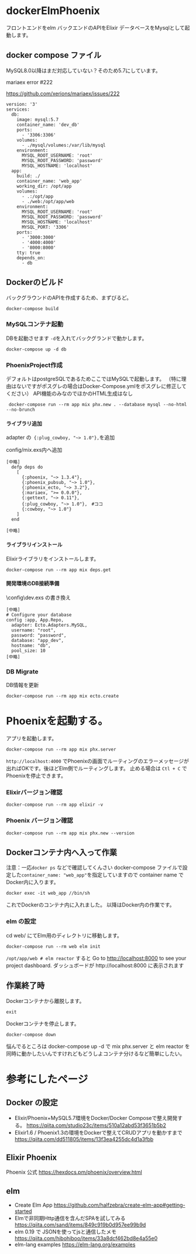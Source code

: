 # dockerElmPhoenix
フロントエンドをelm バックエンドのAPIをElixir
データベースをMysqlとして起動します。

## docker compose ファイル
MySQL8.0以降はまだ対応していない？そのため5.7にしています。

mariaex error #222

https://github.com/xerions/mariaex/issues/222
```
version: '3'
services:
  db:
    image: mysql:5.7
    container_name: 'dev_db'
    ports:
      - '3306:3306'
    volumes:
      - ./mysql/volumes:/var/lib/mysql
    environment:
      MYSQL_ROOT_USERNAME: 'root'
      MYSQL_ROOT_PASSWORD: 'password'
      MYSQL_HOSTNAME: 'localhost'     
  app:
    build: ./
    container_name: 'web_app'
    working_dir: /opt/app
    volumes:
      - .:/opt/app
      - ./web:/opt/app/web
    environment:
      MYSQL_ROOT_USERNAME: 'root'
      MYSQL_ROOT_PASSWORD: 'password'
      MYSQL_HOSTNAME: 'localhost'
      MYSQL_PORT: '3306'
    ports:
      - '3000:3000'
      - '4000:4000'
      - '8000:8000'
    tty: true
    depends_on:
      - db
```
## Dockerのビルド
バックグラウンドのAPIを作成するため、まずびるど。
```
docker-compose build
```

### MySQLコンテナ起動
DBを起動させます
`-d`を入れてバックグランドで動かします。
```
docker-compose up -d db
```
### PhoenixProject作成
デフォルトはpostgreSQLであるためここではMySQLで起動します。
（特に理由はないですがポスグレの場合はDocker-Compose.ymlをポスグレに修正してください）
API機能のみなのでほかのHTML生成はなし
```
 docker-compose run --rm app mix phx.new . --database mysql --no-html --no-brunch
```
#### ライブラリ追加
adapter の` {:plug_cowboy, "~> 1.0"},`を追加　

config/mix.exs内へ追加
```
[中略]
  defp deps do
    [
      {:phoenix, "~> 1.3.4"},
      {:phoenix_pubsub, "~> 1.0"},
      {:phoenix_ecto, "~> 3.2"},
      {:mariaex, ">= 0.0.0"},
      {:gettext, "~> 0.11"},
      {:plug_cowboy, "~> 1.0"},　#ココ
      {:cowboy, "~> 1.0"}
    ]
  end
  
[中略]
```
#### ライブラリインストール
Elixirライブラリをインストールします。
```
docker-compose run --rm app mix deps.get
```

#### 開発環境のDB接続準備
\config\dev.exs の書き換え
```
[中略]
# Configure your database
config :app, App.Repo,
  adapter: Ecto.Adapters.MySQL,
  username: "root",
  password: "password",
  database: "app_dev",
  hostname: "db",
  pool_size: 10
[中略]

```

### DB Migrate
DB情報を更新
```
docker-compose run --rm app mix ecto.create
```
# Phoenixを起動する。
アプリを起動します。
```
docker-compose run --rm app mix phx.server
```
`http://localhost:4000` でPhoenixの画面でルーティングのエラーメッセージが出ればOKです。後ほどElm側でルーティングします。
止める場合は `Ctl + C` でPhoenixを停止できます。

### Elixirバージョン確認
```
docker-compose run --rm app elixir -v
```
### Phoenix バージョン確認
```
docker-compose run --rm app mix phx.new --version
```


## Dockerコンテナ内へ入って作業
注意：一応`docker ps` などで確認してくんさい
docker-compose ファイルで設定した`container_name: "web_app"`を指定していますので container name でDocker内に入ります。

```
docker exec -it web_app //bin/sh
```
これでDockerのコンテナ内に入れました。
以降はDocker内の作業です。

### elm の設定
 cd web/
 にてElm用のディレクトリに移動します。

```
docker-compose run --rm web elm init
```
`/opt/app/web # elm reactor`
すると
Go to <http://localhost:8000> to see your project dashboard.
ダッシュボードが http://localhost:8000 に表示されます

## 作業終了時
Dockerコンテナから離脱します。
```
exit
```
Dockerコンテナを停止します。
```
docker-compose down
```

悩んでるところは docker-compose up -d で mix phx.server と elm reactor を同時に動かしたいんですけれどもどうしよコンテナ分けるなど簡単にしたい。

# 参考にしたページ
## Docker の設定
 - Elixir/Phoenix+MySQL5.7環境をDocker/Docker Composeで整え開発する。
  https://qiita.com/studio23c/items/510a12abd53f3651b5b2
 - Elixir1.6 / Phoenix1.3の環境をDockerで整えてCRUDアプリを動かすまで
  https://qiita.com/dd511805/items/13f3ea4255dc4d1a3fbb 
## Elixir Phoenix
Phoenix 公式
https://hexdocs.pm/phoenix/overview.html

## elm
 - Create Elm App 
  https://github.com/halfzebra/create-elm-app#getting-started
 - Elmで非同期Http通信を含んだSPAを試してみる
  https://qiita.com/sand/items/849c919b0d957ee99b9d
 - elm 0.19 で JSONを使ってjsと通信したメモ
  https://qiita.com/hibohiboo/items/33a8dcf462bd8e4a55e0
 - elm-lang examples
  https://elm-lang.org/examples
